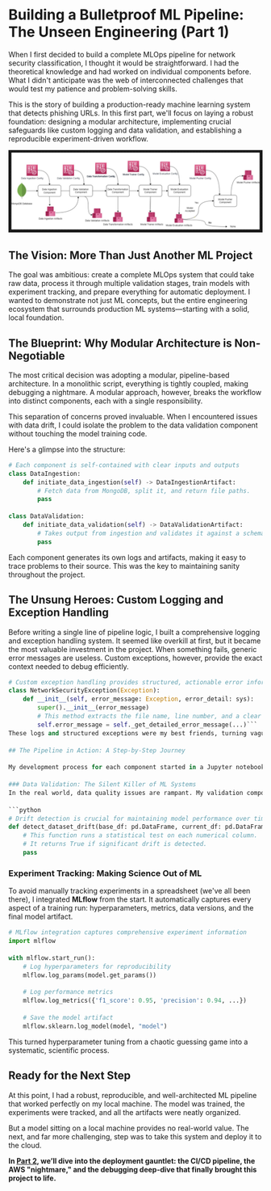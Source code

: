 # Building a Bulletproof ML Pipeline: The Unseen Engineering (Part 1)

When I first decided to build a complete MLOps pipeline for network security classification, I thought it would be straightforward. I had the theoretical knowledge and had worked on individual components before. What I didn't anticipate was the web of interconnected challenges that would test my patience and problem-solving skills.

This is the story of building a production-ready machine learning system that detects phishing URLs. In this first part, we'll focus on laying a robust foundation: designing a modular architecture, implementing crucial safeguards like custom logging and data validation, and establishing a reproducible experiment-driven workflow.

![A diagram showing the MLOps pipeline flow from Data Ingestion to Model Pusher.](posts_assets/pipeline_workflow_diagram.png)

## The Vision: More Than Just Another ML Project

The goal was ambitious: create a complete MLOps system that could take raw data, process it through multiple validation stages, train models with experiment tracking, and prepare everything for automatic deployment. I wanted to demonstrate not just ML concepts, but the entire engineering ecosystem that surrounds production ML systems—starting with a solid, local foundation.

## The Blueprint: Why Modular Architecture is Non-Negotiable

The most critical decision was adopting a modular, pipeline-based architecture. In a monolithic script, everything is tightly coupled, making debugging a nightmare. A modular approach, however, breaks the workflow into distinct components, each with a single responsibility.

This separation of concerns proved invaluable. When I encountered issues with data drift, I could isolate the problem to the data validation component without touching the model training code.

Here's a glimpse into the structure:
```python
# Each component is self-contained with clear inputs and outputs
class DataIngestion:
    def initiate_data_ingestion(self) -> DataIngestionArtifact:
        # Fetch data from MongoDB, split it, and return file paths.
        pass

class DataValidation:
    def initiate_data_validation(self) -> DataValidationArtifact:
        # Takes output from ingestion and validates it against a schema.
        pass
```
Each component generates its own logs and artifacts, making it easy to trace problems to their source. This was the key to maintaining sanity throughout the project.

## The Unsung Heroes: Custom Logging and Exception Handling

Before writing a single line of pipeline logic, I built a comprehensive logging and exception handling system. It seemed like overkill at first, but it became the most valuable investment in the project. When something fails, generic error messages are useless. Custom exceptions, however, provide the exact context needed to debug efficiently.

```python
# Custom exception handling provides structured, actionable error information
class NetworkSecurityException(Exception):
    def __init__(self, error_message: Exception, error_detail: sys):
        super().__init__(error_message)
        # This method extracts the file name, line number, and a clear error message.
        self.error_message = self._get_detailed_error_message(...)```
These logs and structured exceptions were my best friends, turning vague failures into clear, solvable problems.

## The Pipeline in Action: A Step-by-Step Journey

My development process for each component started in a Jupyter notebook. This allowed me to iterate quickly and visualize results before hardening the logic into Python scripts.

### Data Validation: The Silent Killer of ML Systems
In the real world, data quality issues are rampant. My validation component went beyond simple schema checking to include **data drift detection** using the Kolmogorov-Smirnov test. This helps identify when new data differs significantly from the training data, signaling that the model may need retraining.

```python
# Drift detection is crucial for maintaining model performance over time
def detect_dataset_drift(base_df: pd.DataFrame, current_df: pd.DataFrame) -> bool:
    # This function runs a statistical test on each numerical column.
    # It returns True if significant drift is detected.
    pass
```

### Experiment Tracking: Making Science Out of ML
To avoid manually tracking experiments in a spreadsheet (we've all been there), I integrated **MLflow** from the start. It automatically captures every aspect of a training run: hyperparameters, metrics, data versions, and the final model artifact.

```python
# MLflow integration captures comprehensive experiment information
import mlflow

with mlflow.start_run():
    # Log hyperparameters for reproducibility
    mlflow.log_params(model.get_params())
    
    # Log performance metrics
    mlflow.log_metrics({'f1_score': 0.95, 'precision': 0.94, ...})
    
    # Save the model artifact
    mlflow.sklearn.log_model(model, "model")
```
This turned hyperparameter tuning from a chaotic guessing game into a systematic, scientific process.

## Ready for the Next Step

At this point, I had a robust, reproducible, and well-architected ML pipeline that worked perfectly on my local machine. The model was trained, the experiments were tracked, and all the artifacts were neatly organized.

But a model sitting on a local machine provides no real-world value. The next, and far more challenging, step was to take this system and deploy it to the cloud.

**In [Part 2](posts/from-messy-data-to-production-mlops-my-network-security-journey-part-2.html), we’ll dive into the deployment gauntlet: the CI/CD pipeline, the AWS "nightmare," and the debugging deep-dive that finally brought this project to life.**